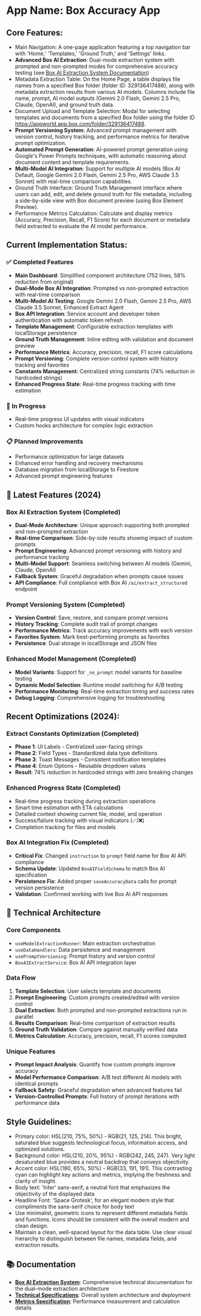 # **App Name**: Box Accuracy App

## Core Features:

- Main Navigation: A one-page application featuring a top navigation bar with 'Home,' 'Templates,' 'Ground Truth,' and 'Settings' links.
- **Advanced Box AI Extraction**: Dual-mode extraction system with prompted and non-prompted modes for comprehensive accuracy testing (see [Box AI Extraction System Documentation](./box-ai-extraction-system.md))
- Metadata Extraction Table: On the Home Page, a table displays file names from a specified Box folder (folder ID: 329136417488), along with metadata extraction results from various AI models. Columns include file name, prompt, AI model outputs (Gemini 2.0 Flash, Gemini 2.5 Pro, Claude, OpenAI), and ground truth data.
- Document Upload and Template Selection: Modal for selecting templates and documents from a specified Box folder using the folder ID https://appworld.app.box.com/folder/329136417488.
- **Prompt Versioning System**: Advanced prompt management with version control, history tracking, and performance metrics for iterative prompt optimization.
- **Automated Prompt Generation**: AI-powered prompt generation using Google's Power Prompts techniques, with automatic reasoning about document content and template requirements.
- **Multi-Model AI Integration**: Support for multiple AI models (Box AI Default, Google Gemini 2.0 Flash, Gemini 2.5 Pro, AWS Claude 3.5 Sonnet) with real-time comparison capabilities.
- Ground Truth Interface: Ground Truth Management interface where users can add, edit, and delete ground truth for file metadata, including a side-by-side view with Box document preview (using Box Element Preview).
- Performance Metrics Calculation: Calculate and display metrics (Accuracy, Precision, Recall, F1 Score) for each document or metadata field extracted to evaluate the AI model performance.

## Current Implementation Status:

### ✅ Completed Features
- **Main Dashboard**: Simplified component architecture (752 lines, 58% reduction from original)
- **Dual-Mode Box AI Integration**: Prompted vs non-prompted extraction with real-time comparison
- **Multi-Model AI Testing**: Google Gemini 2.0 Flash, Gemini 2.5 Pro, AWS Claude 3.5 Sonnet, Enhanced Extract Agent
- **Box API Integration**: Service account and developer token authentication with automatic token refresh
- **Template Management**: Configurable extraction templates with localStorage persistence
- **Ground Truth Management**: Inline editing with validation and document preview
- **Performance Metrics**: Accuracy, precision, recall, F1 score calculations
- **Prompt Versioning**: Complete version control system with history tracking and favorites
- **Constants Management**: Centralized string constants (74% reduction in hardcoded strings)
- **Enhanced Progress State**: Real-time progress tracking with time estimation

### 🔄 In Progress
- Real-time progress UI updates with visual indicators
- Custom hooks architecture for complex logic extraction

### 📋 Planned Improvements
- Performance optimization for large datasets
- Enhanced error handling and recovery mechanisms
- Database migration from localStorage to Firestore
- Advanced prompt engineering features

## 🚀 **Latest Features (2024)**

### **Box AI Extraction System (Completed)**
- **Dual-Mode Architecture**: Unique approach supporting both prompted and non-prompted extraction
- **Real-time Comparison**: Side-by-side results showing impact of custom prompts
- **Prompt Engineering**: Advanced prompt versioning with history and performance tracking
- **Multi-Model Support**: Seamless switching between AI models (Gemini, Claude, OpenAI)
- **Fallback System**: Graceful degradation when prompts cause issues
- **API Compliance**: Full compliance with Box AI `/ai/extract_structured` endpoint

### **Prompt Versioning System (Completed)**
- **Version Control**: Save, restore, and compare prompt versions
- **History Tracking**: Complete audit trail of prompt changes
- **Performance Metrics**: Track accuracy improvements with each version
- **Favorites System**: Mark best-performing prompts as favorites
- **Persistence**: Dual storage in localStorage and JSON files

### **Enhanced Model Management (Completed)**
- **Model Variants**: Support for `_no_prompt` model variants for baseline testing
- **Dynamic Model Selection**: Runtime model switching for A/B testing
- **Performance Monitoring**: Real-time extraction timing and success rates
- **Debug Logging**: Comprehensive logging for troubleshooting

## Recent Optimizations (2024):

### Extract Constants Optimization (Completed)
- **Phase 1**: UI Labels - Centralized user-facing strings
- **Phase 2**: Field Types - Standardized data type definitions
- **Phase 3**: Toast Messages - Consistent notification templates
- **Phase 4**: Enum Options - Reusable dropdown values
- **Result**: 74% reduction in hardcoded strings with zero breaking changes

### Enhanced Progress State (Completed)
- Real-time progress tracking during extraction operations
- Smart time estimation with ETA calculations
- Detailed context showing current file, model, and operation
- Success/failure tracking with visual indicators (✅/❌)
- Completion tracking for files and models

### **Box AI Integration Fix (Completed)**
- **Critical Fix**: Changed `instruction` to `prompt` field name for Box AI API compliance
- **Schema Update**: Updated `BoxAIFieldSchema` to match Box AI specification
- **Persistence Fix**: Added proper `saveAccuracyData` calls for prompt version persistence
- **Validation**: Confirmed working with live Box AI API responses

## 🎯 **Technical Architecture**

### **Core Components**
- `useModelExtractionRunner`: Main extraction orchestration
- `useDataHandlers`: Data persistence and management
- `usePromptVersioning`: Prompt history and version control
- `BoxAIExtractService`: Box AI API integration layer

### **Data Flow**
1. **Template Selection**: User selects template and documents
2. **Prompt Engineering**: Custom prompts created/edited with version control
3. **Dual Extraction**: Both prompted and non-prompted extractions run in parallel
4. **Results Comparison**: Real-time comparison of extraction results
5. **Ground Truth Validation**: Compare against manually verified data
6. **Metrics Calculation**: Accuracy, precision, recall, F1 scores computed

### **Unique Features**
- **Prompt Impact Analysis**: Quantify how custom prompts improve accuracy
- **Model Performance Comparison**: A/B test different AI models with identical prompts
- **Fallback Safety**: Graceful degradation when advanced features fail
- **Version-Controlled Prompts**: Full history of prompt iterations with performance data

## Style Guidelines:

- Primary color: HSL(210, 75%, 50%) - RGB(21, 125, 214). This bright, saturated blue suggests technological focus, information access, and optimized solutions.
- Background color: HSL(210, 20%, 95%) - RGB(242, 245, 247). Very light desaturated blue provides a neutral backdrop that conveys objectivity.
- Accent color: HSL(180, 65%, 50%) - RGB(33, 191, 191). This contrasting cyan can highlight key actions and metrics, implying the freshness and clarity of insight.
- Body text: 'Inter' sans-serif; a neutral font that emphasizes the objectivity of the displayed data
- Headline Font: 'Space Grotesk', for an elegant modern style that compliments the sans-serif choice for body text
- Use minimalist, geometric icons to represent different metadata fields and functions. Icons should be consistent with the overall modern and clean design.
- Maintain a clean, well-spaced layout for the data table. Use clear visual hierarchy to distinguish between file names, metadata fields, and extraction results.

## 📚 **Documentation**

- **[Box AI Extraction System](./box-ai-extraction-system.md)**: Comprehensive technical documentation for the dual-mode extraction architecture
- **[Technical Specifications](./product-requirements/technical-specs.md)**: Overall system architecture and deployment
- **[Metrics Specification](./metrics-specification.md)**: Performance measurement and calculation details